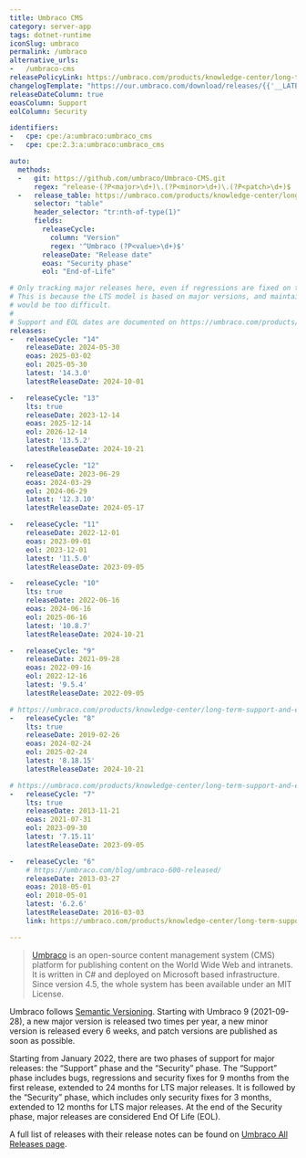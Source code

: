 ```yaml
---
title: Umbraco CMS
category: server-app
tags: dotnet-runtime
iconSlug: umbraco
permalink: /umbraco
alternative_urls:
-   /umbraco-cms
releasePolicyLink: https://umbraco.com/products/knowledge-center/long-term-support-and-end-of-life/
changelogTemplate: "https://our.umbraco.com/download/releases/{{'__LATEST__'|replace:'.',''}}"
releaseDateColumn: true
eoasColumn: Support
eolColumn: Security

identifiers:
-   cpe: cpe:/a:umbraco:umbraco_cms
-   cpe: cpe:2.3:a:umbraco:umbraco_cms

auto:
  methods:
  -   git: https://github.com/umbraco/Umbraco-CMS.git
      regex: ^release-(?P<major>\d+)\.(?P<minor>\d+)\.(?P<patch>\d+)$
  -   release_table: https://umbraco.com/products/knowledge-center/long-term-support-and-end-of-life/
      selector: "table"
      header_selector: "tr:nth-of-type(1)"
      fields:
        releaseCycle:
          column: "Version"
          regex: '^Umbraco (?P<value>\d+)$'
        releaseDate: "Release date"
        eoas: "Security phase"
        eol: "End-of-Life"

# Only tracking major releases here, even if regressions are fixed on the last three minors.
# This is because the LTS model is based on major versions, and maintaining so many minor versions
# would be too difficult.
#
# Support and EOL dates are documented on https://umbraco.com/products/knowledge-center/long-term-support-and-end-of-life/.
releases:
-   releaseCycle: "14"
    releaseDate: 2024-05-30
    eoas: 2025-03-02
    eol: 2025-05-30
    latest: '14.3.0'
    latestReleaseDate: 2024-10-01

-   releaseCycle: "13"
    lts: true
    releaseDate: 2023-12-14
    eoas: 2025-12-14
    eol: 2026-12-14
    latest: '13.5.2'
    latestReleaseDate: 2024-10-21

-   releaseCycle: "12"
    releaseDate: 2023-06-29
    eoas: 2024-03-29
    eol: 2024-06-29
    latest: '12.3.10'
    latestReleaseDate: 2024-05-17

-   releaseCycle: "11"
    releaseDate: 2022-12-01
    eoas: 2023-09-01
    eol: 2023-12-01
    latest: '11.5.0'
    latestReleaseDate: 2023-09-05

-   releaseCycle: "10"
    lts: true
    releaseDate: 2022-06-16
    eoas: 2024-06-16
    eol: 2025-06-16
    latest: '10.8.7'
    latestReleaseDate: 2024-10-21

-   releaseCycle: "9"
    releaseDate: 2021-09-28
    eoas: 2022-09-16
    eol: 2022-12-16
    latest: '9.5.4'
    latestReleaseDate: 2022-09-05

# https://umbraco.com/products/knowledge-center/long-term-support-and-end-of-life/umbraco-8-end-of-life-eol/
-   releaseCycle: "8"
    lts: true
    releaseDate: 2019-02-26
    eoas: 2024-02-24
    eol: 2025-02-24
    latest: '8.18.15'
    latestReleaseDate: 2024-10-21

# https://umbraco.com/products/knowledge-center/long-term-support-and-end-of-life/umbraco-7-end-of-life-eol/
-   releaseCycle: "7"
    lts: true
    releaseDate: 2013-11-21
    eoas: 2021-07-31
    eol: 2023-09-30
    latest: '7.15.11'
    latestReleaseDate: 2023-09-05

-   releaseCycle: "6"
    # https://umbraco.com/blog/umbraco-600-released/
    releaseDate: 2013-03-27
    eoas: 2018-05-01
    eol: 2018-05-01
    latest: '6.2.6'
    latestReleaseDate: 2016-03-03
    link: https://umbraco.com/products/knowledge-center/long-term-support-and-end-of-life/umbraco-6-end-of-life-eol/

---
```


> [Umbraco](https://umbraco.com/) is an open-source content management system (CMS) platform for
> publishing content on the World Wide Web and intranets. It is written in C# and deployed on
> Microsoft based infrastructure. Since version 4.5, the whole system has been available under an
> MIT License.

Umbraco follows [Semantic Versioning](https://umbraco.com/products/knowledge-center/versioning-and-release-cadence/).
Starting with Umbraco 9 (2021-09-28), a new major version is released two times per year, a new
minor version is released every 6 weeks, and patch versions are published as soon as possible.

Starting from January 2022, there are two phases of support for major releases: the “Support” phase
and the “Security” phase. The “Support” phase includes bugs, regressions and security fixes for 9
months from the first release, extended to 24 months for LTS major releases. It is followed by the
“Security” phase, which includes only security fixes for 3 months, extended to 12 months for LTS
major releases. At the end of the Security phase, major releases are considered End Of Life (EOL).

A full list of releases with their release notes can be found on
[Umbraco All Releases page](https://our.umbraco.com/download/releases).
